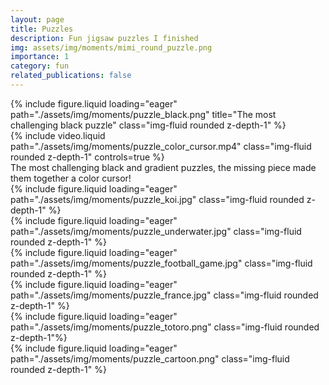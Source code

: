 ```yaml
---
layout: page
title: Puzzles
description: Fun jigsaw puzzles I finished
img: assets/img/moments/mimi_round_puzzle.png
importance: 1
category: fun
related_publications: false
---
```



<div class="row mt-3">
    <div class="col-sm mt-3 mt-md-0">
        {% include figure.liquid loading="eager" path="./assets/img/moments/puzzle_black.png" title="The most challenging black puzzle" class="img-fluid rounded z-depth-1" %}
    </div>
    <div class="col-sm mt-3 mt-md-0">
        {% include video.liquid path="./assets/img/moments/puzzle_color_cursor.mp4" class="img-fluid rounded z-depth-1" controls=true %}
    </div>
</div>
<div class="caption">
    The most challenging black and gradient puzzles, the missing piece made them together a color cursor!
</div>

<div class="row">
    <div class="col-sm mt-3 mt-md-0">
    {% include figure.liquid loading="eager" path="./assets/img/moments/puzzle_koi.jpg" class="img-fluid rounded z-depth-1" %}
    </div>
</div

<div class="row">
    <div class="col-sm mt-3 mt-md-0">
    {% include figure.liquid loading="eager" path="./assets/img/moments/puzzle_underwater.jpg" class="img-fluid rounded z-depth-1" %}
    </div>
</div

<div class="row">
    <div class="col-sm mt-3 mt-md-0">
    {% include figure.liquid loading="eager" path="./assets/img/moments/puzzle_football_game.jpg" class="img-fluid rounded z-depth-1" %}
    </div>
</div


<div class="row">
    <div class="col-sm mt-3 mt-md-0">
    {% include figure.liquid loading="eager" path="./assets/img/moments/puzzle_france.jpg" class="img-fluid rounded z-depth-1" %}
    </div>
</div>

<div class="row">
    <div class="col-sm mt-3 mt-md-0">
         {% include figure.liquid loading="eager" path="./assets/img/moments/puzzle_totoro.png" class="img-fluid rounded z-depth-1"%}
    </div>
</div>

<div class="row">
    <div class="col-sm mt-3 mt-md-0">
         {% include figure.liquid loading="eager" path="./assets/img/moments/puzzle_cartoon.png" class="img-fluid rounded z-depth-1" %}
    </div>
</div>